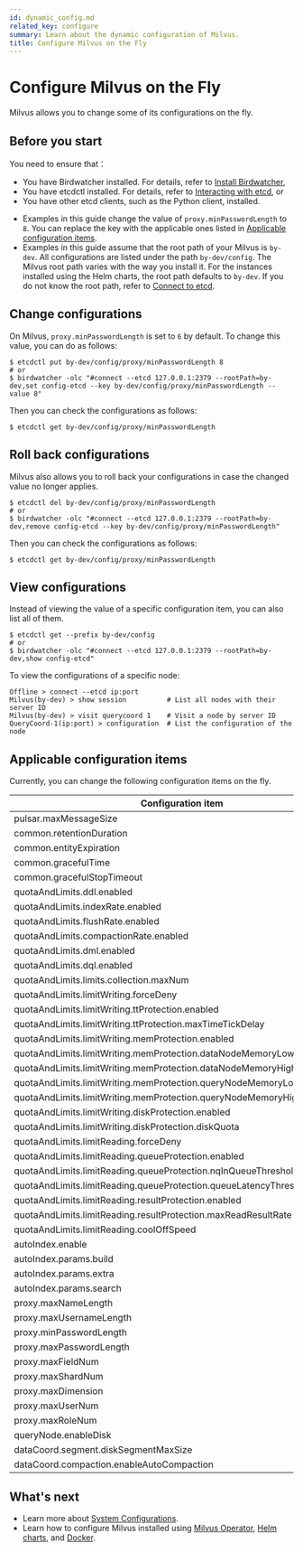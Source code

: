 ```yaml
---
id: dynamic_config.md
related_key: configure
summary: Learn about the dynamic configuration of Milvus.
title: Configure Milvus on the Fly
---
```


# Configure Milvus on the Fly

Milvus allows you to change some of its configurations on the fly.

## Before you start

You need to ensure that：

- You have Birdwatcher installed. For details, refer to [Install Birdwatcher](birdwatcher_install_guides.md),
- You have etcdctl installed. For details, refer to [Interacting with etcd](https://etcd.io/docs/v3.5/dev-guide/interacting_v3/), or
- You have other etcd clients, such as the Python client, installed.

<div class="alert note">

- Examples in this guide change the value of `proxy.minPasswordLength` to `8`. You can replace the key with the applicable ones listed in [Applicable configuration items](dynamic_config.md#Applicable-configuration-items).
- Examples in this guide assume that the root path of your Milvus is `by-dev`. All configurations are listed under the path `by-dev/config`. The Milvus root path varies with the way you install it. For the instances installed using the Helm charts, the root path defaults to `by-dev`. If you do not know the root path, refer to [Connect to etcd](birdwatcher_usage_guides.md#Connect-to-etcd).

</div>

## Change configurations

On Milvus, `proxy.minPasswordLength` is set to `6` by default. To change this value, you can do as follows:

```shell
$ etcdctl put by-dev/config/proxy/minPasswordLength 8
# or
$ birdwatcher -olc "#connect --etcd 127.0.0.1:2379 --rootPath=by-dev,set config-etcd --key by-dev/config/proxy/minPasswordLength --value 8"
```

Then you can check the configurations as follows:

```shell
$ etcdctl get by-dev/config/proxy/minPasswordLength
```

## Roll back configurations

Milvus also allows you to roll back your configurations in case the changed value no longer applies.

```shell
$ etcdctl del by-dev/config/proxy/minPasswordLength 
# or 
$ birdwatcher -olc "#connect --etcd 127.0.0.1:2379 --rootPath=by-dev,remove config-etcd --key by-dev/config/proxy/minPasswordLength"
```

Then you can check the configurations as follows:

```shell
$ etcdctl get by-dev/config/proxy/minPasswordLength
```

## View configurations

Instead of viewing the value of a specific configuration item, you can also list all of them.

```shell
$ etcdctl get --prefix by-dev/config
# or
$ birdwatcher -olc "#connect --etcd 127.0.0.1:2379 --rootPath=by-dev,show config-etcd"
```

To view the configurations of a specific node:

```shell
Offline > connect --etcd ip:port 
Milvus(by-dev) > show session          # List all nodes with their server ID
Milvus(by-dev) > visit querycoord 1    # Visit a node by server ID
QueryCoord-1(ip:port) > configuration  # List the configuration of the node
```

## Applicable configuration items

Currently, you can change the following configuration items on the fly.

 | Configuration item                                                      | Default value       |
 |-------------------------------------------------------------------------|---------------------|
 | pulsar.maxMessageSize                                                   | 5242880             |
 | common.retentionDuration                                                | 86400               |
 | common.entityExpiration                                                 | -1                  |
 | common.gracefulTime                                                     | 5000                |
 | common.gracefulStopTimeout                                              | 30                  |
 | quotaAndLimits.ddl.enabled                                              | FALSE               |
 | quotaAndLimits.indexRate.enabled                                        | FALSE               |
 | quotaAndLimits.flushRate.enabled                                        | FALSE               |
 | quotaAndLimits.compactionRate.enabled                                   | FALSE               |
 | quotaAndLimits.dml.enabled                                              | FALSE               |
 | quotaAndLimits.dql.enabled                                              | FALSE               |
 | quotaAndLimits.limits.collection.maxNum                                 | 64                  |
 | quotaAndLimits.limitWriting.forceDeny                                   | FALSE               |
 | quotaAndLimits.limitWriting.ttProtection.enabled                        | FALSE               |
 | quotaAndLimits.limitWriting.ttProtection.maxTimeTickDelay               | 9223372036854775807 |
 | quotaAndLimits.limitWriting.memProtection.enabled                       | TRUE                |
 | quotaAndLimits.limitWriting.memProtection.dataNodeMemoryLowWaterLevel   | 0.85                |
 | quotaAndLimits.limitWriting.memProtection.dataNodeMemoryHighWaterLevel  | 0.95                |
 | quotaAndLimits.limitWriting.memProtection.queryNodeMemoryLowWaterLevel  | 0.85                |
 | quotaAndLimits.limitWriting.memProtection.queryNodeMemoryHighWaterLevel | 0.95                |
 | quotaAndLimits.limitWriting.diskProtection.enabled                      | TRUE                |
 | quotaAndLimits.limitWriting.diskProtection.diskQuota                    | +INF                |
 | quotaAndLimits.limitReading.forceDeny                                   | FALSE               |
 | quotaAndLimits.limitReading.queueProtection.enabled                     | FALSE               |
 | quotaAndLimits.limitReading.queueProtection.nqInQueueThreshold          | 9223372036854775807 |
 | quotaAndLimits.limitReading.queueProtection.queueLatencyThreshold       | +INF                |
 | quotaAndLimits.limitReading.resultProtection.enabled                    | FALSE               |
 | quotaAndLimits.limitReading.resultProtection.maxReadResultRate          | +INF                |
 | quotaAndLimits.limitReading.coolOffSpeed                                | 0.9                 |
 | autoIndex.enable                                                        | FALSE               |
 | autoIndex.params.build                                                  | ""                  |
 | autoIndex.params.extra                                                  | ""                  |
 | autoIndex.params.search                                                 | ""                  |
 | proxy.maxNameLength                                                     | 255                 |
 | proxy.maxUsernameLength                                                 | 32                  |
 | proxy.minPasswordLength                                                 | 6                   |
 | proxy.maxPasswordLength                                                 | 256                 |
 | proxy.maxFieldNum                                                       | 64                  |
 | proxy.maxShardNum                                                       | 256                 |
 | proxy.maxDimension                                                      | 32768               |
 | proxy.maxUserNum                                                        | 100                 |
 | proxy.maxRoleNum                                                        | 10                  |
 | queryNode.enableDisk                                                    | TRUE                |
 | dataCoord.segment.diskSegmentMaxSize                                    | 2048                |
 | dataCoord.compaction.enableAutoCompaction                               | TRUE                |


## What's next

- Learn more about [System Configurations](system_configuration.md).
- Learn how to configure Milvus installed using [Milvus Operator](configure_operator.md), [Helm charts](configure-helm.md), and [Docker](configure-docker.md).

